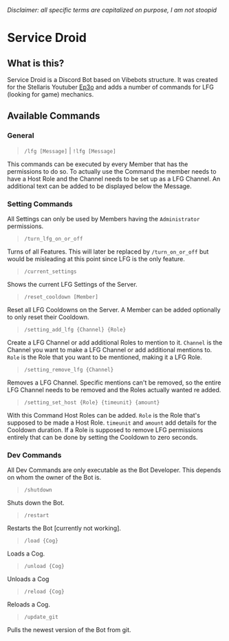 *Disclaimer: all specific terms are capitalized on purpose, I am not stoopid*

# Service Droid

## What is this?

Service Droid is a Discord Bot based on Vibebots structure.
It was created for the Stellaris Youtuber [Ep3o](https://www.youtube.com/@Ep3o) and adds a number of commands for LFG (looking for game) mechanics.

## Available Commands

### General

> `/lfg [Message]` | `!lfg [Message]`

This commands can be executed by every Member that has the permissions to do so.
To actually use the Command the member needs to have a Host Role and the Channel needs to be set up as a LFG Channel.
An additional text can be added to be displayed below the Message.

### Setting Commands

All Settings can only be used by Members having the `Administrator` permissions.

> `/turn_lfg_on_or_off`

Turns of all Features.
This will later be replaced by `/turn_on_or_off` but would be misleading at this point since LFG is the only feature.

> `/current_settings`

Shows the current LFG Settings of the Server.

> `/reset_cooldown [Member]`

Reset all LFG Cooldowns on the Server.
A Member can be added optionally to only reset their Cooldown.

> `/setting_add_lfg {Channel} {Role}`

Create a LFG Channel or add additional Roles to mention to it.
`Channel` is the Channel you want to make a LFG Channel or add additional mentions to.
`Role` is the Role that you want to be mentioned, making it a LFG Role.

> `/setting_remove_lfg {Channel}`

Removes a LFG Channel.
Specific mentions can't be removed, so the entire LFG Channel needs to be removed and the Roles actually wanted re added.

> `/setting_set_host {Role} {timeunit} {amount}`

With this Command Host Roles can be added.
`Role` is the Role that's supposed to be made a Host Role.
`timeunit` and `amount` add details for the Cooldown duration.
If a Role is supposed to remove LFG permissions entirely that can be done by setting the Cooldown to zero seconds.

### Dev Commands

All Dev Commands are only executable as the Bot Developer.
This depends on whom the owner of the Bot is.

> `/shutdown`

Shuts down the Bot.

> `/restart`

Restarts the Bot [currently not working].

> `/load {Cog}`

Loads a Cog.

> `/unload {Cog}`

Unloads a Cog

> `/reload {Cog}`

Reloads a Cog.

> `/update_git`

Pulls the newest version of the Bot from git.